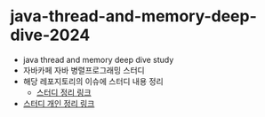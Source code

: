 # java-thread-and-memory-deep-dive-2024
- java thread and memory deep dive study
- 자바카페 자바 병렬프로그래밍 스터디
- 해당 레포지토리의 이슈에 스터디 내용 정리
  - [스터디 정리 링크](https://github.com/JAVACAFE-STUDY/java-thread-and-memory-deep-dive-2024/issues)
- [스터디 개인 정리 링크](https://github.com/InJun2/TIL/tree/main/BookStudy/자바카페/병렬프로그래밍)
